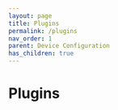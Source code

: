 ```yaml
---
layout: page
title: Plugins
permalink: /plugins
nav_order: 1
parent: Device Configuration
has_children: true
---
```


# Plugins
